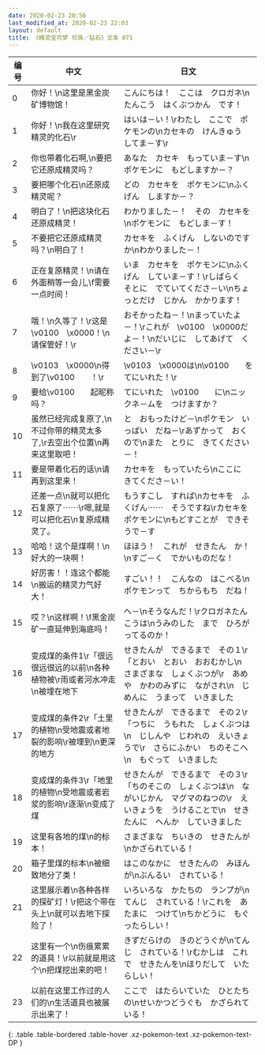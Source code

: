 ```yaml
---
date: 2020-02-23 20:56
last_modified_at: 2020-02-23 22:03
layout: default
title: 《精灵宝可梦 珍珠／钻石》文本 071
---
```

| 编号 | 中文 | 日文 |
| ---- | ---- | ---- |
| 0 | 你好！\n这里是黑金炭矿博物馆！ | こんにちは！　ここは　クロガネ\nたんこう　はくぶつかん　です！ |
| 1 | 你好！\n我在这里研究精灵的化石\r | はいは－い！\rわたし　ここで　ポケモンの\nカセキの　けんきゅう　してま－す\r |
| 2 | 你也带着化石啊,\n要把它还原成精灵吗？ | あなた　カセキ　もっていま－す\nポケモンに　もどしますか－？ |
| 3 | 要把哪个化石\n还原成精灵呢？ | どの　カセキを　ポケモンに\nふくげん　しますか－？ |
| 4 | 明白了！\n把这块化石还原成精灵！ | わかりました－！　その　カセキを\nポケモンに　もどしま－す！ |
| 5 | 不要把它还原成精灵吗？\n明白了！ | カセキを　ふくげん　しないのですか\nわかりました－！ |
| 6 | 正在复原精灵！\n请在外面稍等一会儿,\f需要一点时间！ | いま　カセキを　ポケモンに\nふくげん　していま－す！\rしばらく　そとに　でていてくださ－い\nちょっとだけ　じかん　かかります！　 |
| 7 | 哦！\n久等了！\r这是\v0100　\x0000！\n请保管好！\r | おそかったね－！\nまっていたよ－！\rこれが　\v0100　\x0000だよ－！\nだいじに　してあげて　ください－\r |
| 8 | \v0103　\x0000\n得到了\v0100　　！\r | \v0103　\x0000は\n\v0100　　を　てにいれた！\r |
| 9 | 要给\v0100　　起昵称吗？ | てにいれた　\v0100　　に\nニックネ－ムを　つけますか？ |
| 10 | 虽然已经完成复原了,\n不过你带的精灵太多了,\r去空出个位置\n再来这里取吧！ | と　おもったけど－\nポケモン　いっぱい　だね－\rあずかって　おくので\nまた　とりに　きてください－！ |
| 11 | 要是带着化石的话\n请再到这里来！ | カセキを　もっていたら\nここに　きてくださ－い！ |
| 12 | 还差一点\n就可以把化石复原了⋯⋯\r嗯,就是可以把化石\n复原成精灵了。 | もうすこし　すれば\nカセキを　ふくげん⋯⋯　そうですね\rカセキを　ポケモンに\nもどすことが　できそうで－す |
| 13 | 哈哈！这个是煤啊！\n好大的一块啊！ | ほほう！　これが　せきたん　か！\nすご－く　でかいものだな！ |
| 14 | 好厉害！！连这个都能\n搬运的精灵力气好大！ | すごい！！　こんなの　はこべる\nポケモンって　ちからもち　だね！ |
| 15 | 哎？\n这样啊！\f黑金炭矿一直延伸到海底吗！ | へ－\nそうなんだ！\rクロガネたんこうは\nうみのした　まで　ひろがってるのか！ |
| 16 | 变成煤的条件1\r「很远很远很远的以前\n各种植物被\r雨或者河水冲走\n被埋在地下 | せきたんが　できるまで　その１\r「とおい　とおい　おおむかし\n　さまざまな　しょくぶつが\r　あめや　かわのみずに　ながされ\n　じめんに　うまって　いきました |
| 17 | 变成煤的条件2\r「土里的植物\n受地震或者地裂的影响\r被埋到\n更深的地方 | せきたんが　できるまで　その２\r「つちに　うもれた　しょくぶつは\n　じしんや　じわれの　えいきょうで\r　さらにふかい　ちのそこへ\n　もぐって　いきました |
| 18 | 变成煤的条件3\r「地里的植物\n受地震或者岩浆的影响\r逐渐\n变成了煤 | せきたんが　できるまで　その３\r「ちのそこの　しょくぶつは\n　ながいじかん　マグマのねつの\r　えいきょうを　うけることで\n　せきたんに　へんか　していきました |
| 19 | 这里有各地的煤\n的标本！ | さまざまな　ちいきの　せきたんが\nかざられている！ |
| 20 | 箱子里煤的标本\n被细致地分了类！ | はこのなかに　せきたんの　みほんが\nぶんるい　されている！ |
| 21 | 这里展示着\n各种各样的探矿灯！\r把这个带在头上\n就可以去地下探险了！ | いろいろな　かたちの　ランプが\nてんじ　されている！\rこれを　あたまに　つけて\nちかどうに　もぐったらしい！ |
| 22 | 这里有一个\n伤痕累累的道具！\r以前就是用这个\n把煤挖出来的吧！ | きずだらけの　きのどうぐが\nてんじ　されている！\rむかしは　これで　せきたんを\nほりだして　いたらしい！ |
| 23 | 以前在这里工作过的人们的\n生活道具也被展示出来了！ | ここで　はたらいていた　ひとたちの\nせいかつどうぐも　かざられている！ |
{: .table .table-bordered .table-hover .xz-pokemon-text .xz-pokemon-text-DP }